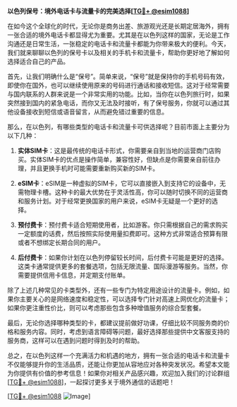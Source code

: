 **以色列保号：境外电话卡与流量卡的完美选择[[TG💪+ @esim1088](https://t.me/s/esim1088)]**

在如今这个全球化的时代，无论你是商务出差、旅游观光还是长期定居海外，拥有一张合适的境外电话卡都显得尤为重要。尤其是在以色列这样的国家，无论是工作沟通还是日常生活，一张稳定的电话卡和流量卡都能为你带来极大的便利。今天，我们就来聊聊以色列的保号卡以及相关的手机卡和流量卡，帮助你更好地了解如何选择适合自己的产品。

首先，让我们明确什么是“保号”。简单来说，“保号”就是保持你的手机号码有效，即使你在国外，也可以继续使用原来的号码进行通话和接收短信。这对于经常需要与国内联系的人群来说是一个非常实用的功能。比如，当你在以色列旅行时，如果突然接到国内的紧急电话，而你又无法及时接听，有了保号服务，你就可以通过其他设备接收到短信或语音留言，从而避免错过重要的信息。

那么，在以色列，有哪些类型的电话卡和流量卡可供选择呢？目前市面上主要分为以下几种：

1. **实体SIM卡**：这是最传统的电话卡形式，你需要亲自到当地的运营商门店购买。实体SIM卡的优点是操作简单，兼容性好，但缺点是你需要亲自前往办理，并且更换手机时可能需要重新购买新的SIM卡。

2. **eSIM卡**：eSIM是一种虚拟的SIM卡，它可以直接嵌入到支持它的设备中，无需物理卡槽。这种卡的最大优势在于灵活性高，你可以随时切换不同的运营商和服务计划。对于经常更换国家的用户来说，eSIM卡无疑是一个更好的选择。

3. **预付费卡**：预付费卡适合短期使用者，比如游客。你只需根据自己的需求购买一定额度的话费，然后按照实际使用量扣费即可。这种方式非常适合预算有限或者不想绑定长期合同的用户。

4. **后付费卡**：如果你计划在以色列停留较长时间，后付费卡可能是更好的选择。这类卡通常提供更多的套餐选项，包括无限流量、国际漫游等服务。当然，你需要提供信用卡信息，并定期支付账单。

除了上述几种常见的卡类型外，还有一些专门为特定用途设计的流量卡。例如，如果你主要关心的是网络速度和稳定性，可以选择专门针对高速上网优化的流量卡；如果你更注重性价比，则可以考虑那些包含多种增值服务的综合型套餐。

最后，无论你选择哪种类型的卡，都建议提前做好功课，仔细比较不同服务商的价格和服务内容。同时，考虑到语言障碍等问题，最好选择那些提供中文客服支持的服务商，这样可以在遇到问题时得到及时的帮助。

总之，在以色列这样一个充满活力和机遇的地方，拥有一张合适的电话卡和流量卡不仅能够提升你的生活品质，还能让你更加从容地应对各种突发状况。希望本文能为你提供有价值的参考信息！如果你对相关产品感兴趣，欢迎加入我们的讨论群组[[TG💪+ @esim1088](https://t.me/s/esim1088)]，一起探讨更多关于境外通信的话题吧！

[[TG💪+ @esim1088](https://t.me/s/esim1088) ![Image](https://i.postimg.cc/4NQfJmqS/Snipaste-2025-05-13-00-14-12.png)]